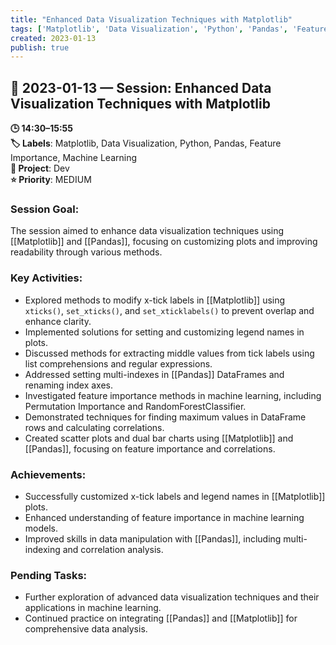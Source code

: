 ```yaml
---
title: "Enhanced Data Visualization Techniques with Matplotlib"
tags: ['Matplotlib', 'Data Visualization', 'Python', 'Pandas', 'Feature Importance', 'Machine Learning']
created: 2023-01-13
publish: true
---
```


## 📅 2023-01-13 — Session: Enhanced Data Visualization Techniques with Matplotlib

**🕒 14:30–15:55**  
**🏷️ Labels**: Matplotlib, Data Visualization, Python, Pandas, Feature Importance, Machine Learning  
**📂 Project**: Dev  
**⭐ Priority**: MEDIUM  


### Session Goal:
The session aimed to enhance data visualization techniques using [[Matplotlib]] and [[Pandas]], focusing on customizing plots and improving readability through various methods.

### Key Activities:
- Explored methods to modify x-tick labels in [[Matplotlib]] using `xticks()`, `set_xticks()`, and `set_xticklabels()` to prevent overlap and enhance clarity.
- Implemented solutions for setting and customizing legend names in plots.
- Discussed methods for extracting middle values from tick labels using list comprehensions and regular expressions.
- Addressed setting multi-indexes in [[Pandas]] DataFrames and renaming index axes.
- Investigated feature importance methods in machine learning, including Permutation Importance and RandomForestClassifier.
- Demonstrated techniques for finding maximum values in DataFrame rows and calculating correlations.
- Created scatter plots and dual bar charts using [[Matplotlib]] and [[Pandas]], focusing on feature importance and correlations.

### Achievements:
- Successfully customized x-tick labels and legend names in [[Matplotlib]] plots.
- Enhanced understanding of feature importance in machine learning models.
- Improved skills in data manipulation with [[Pandas]], including multi-indexing and correlation analysis.

### Pending Tasks:
- Further exploration of advanced data visualization techniques and their applications in machine learning.
- Continued practice on integrating [[Pandas]] and [[Matplotlib]] for comprehensive data analysis.
